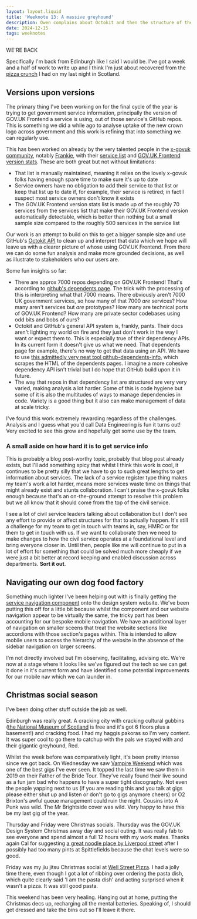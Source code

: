 ```yaml
---
layout: layout.liquid
title: 'Weeknote 13: A massive greyhound'
description: Owen complains about Octokit and then the structure of the civil service
date: 2024-12-15
tags: weeknotes
---
```


WE'RE BACK

Specifically I'm back from Edinburgh like I said I would be. I've got a week and a half of work to write up and I think I'm just about recovered from the [pizza crunch](https://kennymcgovern.com/pizza-crunch) I had on my last night in Scotland.

## Versions upon versions

The primary thing I've been working on for the final cycle of the year is trying to get government service information, principally the version of GOV.UK Frontend a service is using, out of those service's GitHub repos. This is something we did a while ago to analyse uptake of the new crown logo across government and this work is refining that into something we can regularly use.

This has been worked on already by the very talented people in the [x-govuk community](https://x-govuk.github.io/), notably [Frankie](https://www.frankieroberto.com/), with their [service list](https://govuk-digital-services.herokuapp.com/) and [GOV.UK Frontend version stats](https://x-govuk.github.io/govuk-services-frontend-stats/). These are both great but not without limitations:

- That list is manually maintained, meaning it relies on the lovely x-govuk folks having enough spare time to make sure it's up to date
- Service owners have no obligation to add their service to that list or keep that list up to date if, for example, their service is retired; in fact I suspect most service owners don't know it exists
- The GOV.UK Frontend version stats list is made up of the roughly 70 services from the services list that make their GOV.UK Frontend version automatically detectable, which is better than nothing but a small sample size compared to the roughly 500 services in the service list

Our work is an attempt to build on this to get a bigger sample size and use GitHub's [Octokit API](https://octokit.github.io/rest.js/v18/) to clean up and interpret that data which we hope will leave us with a clearer picture of whose using GOV.UK Frontend. From there we can do some fun analysis and make more grounded decisions, as well as illustrate to stakeholders who our users are.

Some fun insights so far:

- There are approx 7000 repos depending on GOV.UK Frontend! That's according to [github's dependents page](https://github.com/alphagov/govuk-frontend/network/dependents). The trick with the processing of this is interpreting what that 7000 means. There obviously aren't 7000 UK government services, so how many of that 7000 _are_ services? How many aren't services but _are_ prototypes? How many are technical ports of GOV.UK Frontend? How many are private sector codebases using odd bits and bobs of ours?
- Octokit and GitHub's general API system is, frankly, pants. Their docs aren't lighting my world on fire and they just don't work in the way I want or expect them to. This is especially true of their dependency APIs. In its current form it doesn't give us what we need. That dependents page for example, there's no way to get that data using an API. We have to use [this admittedly very neat tool github-dependents-info](https://github.com/nvuillam/github-dependents-info), which scrapes the HTML of the dependents pages. I imagine a more cohesive dependency API isn't trivial but I do hope that GitHub build upon it in future.
- The way that repos in that dependency list are structured are very very varied, making analysis a lot harder. Some of this is code hygiene but some of it is also the multitudes of ways to manage dependencies in code. Variety is a good thing but it also can make management of data at scale tricky.

I've found this work extremely rewarding regardless of the challenges. Analysis and I guess what you'd call Data Engineering is fun it turns out! Very excited to see this grow and hopefully get some use by the team.

### A small aside on how hard it is to get service info

This is probably a blog post-worthy topic, probably that blog post already exists, but I'll add something spicy that whilst I think this work is cool, it continues to be pretty silly that we have to go to such great lengths to get information about services. The lack of a service register type thing makes my team's work a lot harder, means more services waste time on things that might already exist and stunts collaboration. I can't praise the x-govuk folks enough because that's an on-the-ground attempt to resolve this problem but we all know that it should come from the top of the civil service.

I see a lot of civil service leaders talking about collaboration but I don't see any effort to provide or affect structures for that to actually happen. It's still a challenge for my team to get in touch with teams in, say, HMRC or for them to get in touch with us. If we want to collaborate then we need to make changes to how the civil service operates at a foundational level and bring everyone closer in. Until then, people like me will continue to put in a lot of effort for something that could be solved much more cheaply if we were just a bit better at record keeping and enabled discussion across departments. **Sort it out**.

## Navigating our own dog food factory

Something much lighter I've been helping out with is finally getting the [service navigation component](https://design-system.service.gov.uk/components/service-navigation/) onto the design system website. We've been putting this off for a little bit because whilst the component and our website navigation appear to be virtually the same, the tricky part has been accounting for our bespoke mobile navigation. We have an additional layer of navigation on smaller sceens that treat the website sections like accordions with those section's pages within. This is intended to allow mobile users to access the hierarchy of the website in the absence of the sidebar navigation on larger screens.

I'm not directly involved but I'm observing, facilitating, advising etc. We're now at a stage where it looks like we've figured out the tech so we can get it done in it's current form and have identified some potential improvements for our mobile nav which we can launder in.

## Christmas social season

I've been doing other stuff outside the job as well.

Edinburgh was really great. A cracking city with cracking cultural gubbins ([the National Museum of Scotland](https://www.nms.ac.uk/national-museum-of-scotland/) is free and it's got 6 floors plus a basement!) and cracking food. I had my haggis pakoras so I'm very content. It was super cool to go there to catchup with the pals we stayed with and their gigantic greyhound, Red.

Whilst the week before was comparatively light, it's been pretty intense since we got back. On Wednesday we saw [Vampire Weekend](https://en.wikipedia.org/wiki/Vampire_Weekend) which was one of the best gigs I've ever seen. It topped the last time we saw them in 2019 on their Father of the Bride Tour. They've really found their live sound as a fun jam bad who happens to have a super tight discography. Not even the people yapping next to us (if you are reading this and you talk at gigs please either shut up and listen or don't go to gigs anymore cheers) or O2 Brixton's awful queue management could ruin the night. Cousins into A Punk was wild. The Mr Brightside cover was wild. Very happy to have this be my last gig of the year.

Thursday and Friday were Christmas socials. Thursday was the GOV.UK Design System Christmas away day and social outing. It was really fab to see everyone and spend almost a full 12 hours with my work mates. Thanks again Cal for suggesting [a great noodle place by Liverpool street](https://naniwa.co.uk/) after I possibly had too many pints at Spittlefields because the chat levels were so good.

Friday was my jiu jitsu Christmas social at [Well Street Pizza](https://www.urbanpubsandbars.com/venues/well-street-pizza). I had a jolly time there, even though I got a lot of ribbing over ordering the pasta dish, which quite clearly said 'I am the pasta dish' and acting surprised when it wasn't a pizza. It was still good pasta.

This weekend has been very healing. Hanging out at home, putting the Christmas decs up, recharging all the mental batteries. Speaking of, I should get dressed and take the bins out so I'll leave it there.

